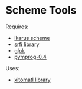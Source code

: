 # Scheme Tools

Requires:

* [ikarus scheme](http://ikarus-scheme.org/)
* [srfi library](https://code.launchpad.net/~scheme-libraries-team/scheme-libraries/srfi)
* [glpk](http://www.gnu.org/software/glpk/)
* [pymprog-0.4](http://sourceforge.net/projects/pymprog/files/pymprog-0.4/)

Uses:

* [xitomatl library](https://code.launchpad.net/~derick-eddington/scheme-libraries/xitomatl)
